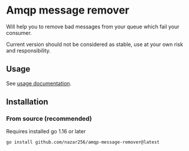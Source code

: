 Amqp message remover
====================

Will help you to remove bad messages from your queue which fail your consumer.

Current version should not be considered as stable, use at your own risk and responsibility.

Usage
-----

See [usage documentation](doc/amqp-message-remover.md).

Installation
------------

### From source (recommended)
Requires installed go 1.16 or later

```
go install github.com/nazar256/amqp-message-remover@latest
```
